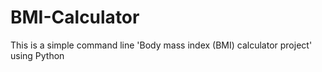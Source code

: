 # BMI-Calculator
This is a simple command line 'Body mass index (BMI) calculator project' using Python
